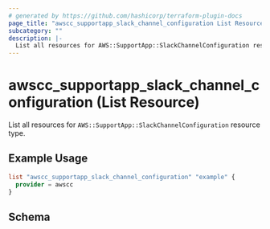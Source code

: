 ```yaml
---
# generated by https://github.com/hashicorp/terraform-plugin-docs
page_title: "awscc_supportapp_slack_channel_configuration List Resource - terraform-provider-awscc"
subcategory: ""
description: |-
  List all resources for AWS::SupportApp::SlackChannelConfiguration resource type.
---
```


# awscc_supportapp_slack_channel_configuration (List Resource)

List all resources for `AWS::SupportApp::SlackChannelConfiguration` resource type.

## Example Usage

```terraform
list "awscc_supportapp_slack_channel_configuration" "example" {
  provider = awscc
}
```

<!-- schema generated by tfplugindocs -->
## Schema
